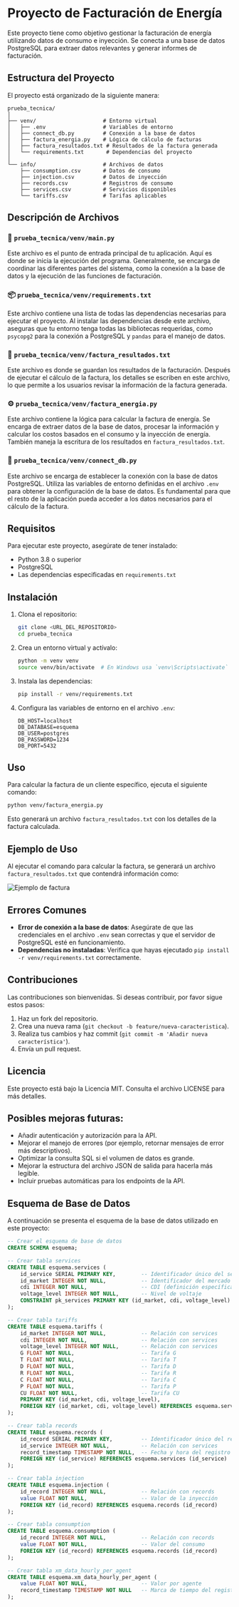 # Proyecto de Facturación de Energía

Este proyecto tiene como objetivo gestionar la facturación de energía utilizando datos de consumo e inyección. Se conecta a una base de datos PostgreSQL para extraer datos relevantes y generar informes de facturación.

## Estructura del Proyecto

El proyecto está organizado de la siguiente manera:

```
prueba_tecnica/
│
├── venv/                     # Entorno virtual
│   ├── .env                  # Variables de entorno
│   ├── connect_db.py         # Conexión a la base de datos
│   ├── factura_energia.py    # Lógica de cálculo de facturas
│   ├── factura_resultados.txt # Resultados de la factura generada
│   └── requirements.txt       # Dependencias del proyecto
│
└── info/                     # Archivos de datos
    ├── consumption.csv       # Datos de consumo
    ├── injection.csv         # Datos de inyección
    ├── records.csv           # Registros de consumo
    ├── services.csv          # Servicios disponibles
    └── tariffs.csv           # Tarifas aplicables
```

## Descripción de Archivos

### 📁 `prueba_tecnica/venv/main.py`
Este archivo es el punto de entrada principal de tu aplicación. Aquí es donde se inicia la ejecución del programa. Generalmente, se encarga de coordinar las diferentes partes del sistema, como la conexión a la base de datos y la ejecución de las funciones de facturación.

### 📦 `prueba_tecnica/venv/requirements.txt`
Este archivo contiene una lista de todas las dependencias necesarias para ejecutar el proyecto. Al instalar las dependencias desde este archivo, aseguras que tu entorno tenga todas las bibliotecas requeridas, como `psycopg2` para la conexión a PostgreSQL y `pandas` para el manejo de datos.

### 📄 `prueba_tecnica/venv/factura_resultados.txt`
Este archivo es donde se guardan los resultados de la facturación. Después de ejecutar el cálculo de la factura, los detalles se escriben en este archivo, lo que permite a los usuarios revisar la información de la factura generada.

### ⚙️ `prueba_tecnica/venv/factura_energia.py`
Este archivo contiene la lógica para calcular la factura de energía. Se encarga de extraer datos de la base de datos, procesar la información y calcular los costos basados en el consumo y la inyección de energía. También maneja la escritura de los resultados en `factura_resultados.txt`.

### 🔗 `prueba_tecnica/venv/connect_db.py`
Este archivo se encarga de establecer la conexión con la base de datos PostgreSQL. Utiliza las variables de entorno definidas en el archivo `.env` para obtener la configuración de la base de datos. Es fundamental para que el resto de la aplicación pueda acceder a los datos necesarios para el cálculo de la factura.

## Requisitos

Para ejecutar este proyecto, asegúrate de tener instalado:

- Python 3.8 o superior
- PostgreSQL
- Las dependencias especificadas en `requirements.txt`

## Instalación

1. Clona el repositorio:

   ```bash
   git clone <URL_DEL_REPOSITORIO>
   cd prueba_tecnica
   ```

2. Crea un entorno virtual y actívalo:

   ```bash
   python -m venv venv
   source venv/bin/activate  # En Windows usa `venv\Scripts\activate`
   ```

3. Instala las dependencias:

   ```bash
   pip install -r venv/requirements.txt
   ```

4. Configura las variables de entorno en el archivo `.env`:

   ```plaintext
   DB_HOST=localhost
   DB_DATABASE=esquema
   DB_USER=postgres
   DB_PASSWORD=1234
   DB_PORT=5432
   ```

## Uso

Para calcular la factura de un cliente específico, ejecuta el siguiente comando:

```bash
python venv/factura_energia.py
```

Esto generará un archivo `factura_resultados.txt` con los detalles de la factura calculada.

## Ejemplo de Uso

Al ejecutar el comando para calcular la factura, se generará un archivo `factura_resultados.txt` que contendrá información como:

![Ejemplo de factura](./venv/imagen/prueba.jpg)




## Errores Comunes

- **Error de conexión a la base de datos**: Asegúrate de que las credenciales en el archivo `.env` sean correctas y que el servidor de PostgreSQL esté en funcionamiento.
- **Dependencias no instaladas**: Verifica que hayas ejecutado `pip install -r venv/requirements.txt` correctamente.

## Contribuciones

Las contribuciones son bienvenidas. Si deseas contribuir, por favor sigue estos pasos:

1. Haz un fork del repositorio.
2. Crea una nueva rama (`git checkout -b feature/nueva-caracteristica`).
3. Realiza tus cambios y haz commit (`git commit -m 'Añadir nueva característica'`).
4. Envía un pull request.

## Licencia

Este proyecto está bajo la Licencia MIT. Consulta el archivo LICENSE para más detalles.

## Posibles mejoras futuras:

- Añadir autenticación y autorización para la API.
- Mejorar el manejo de errores (por ejemplo, retornar mensajes de error más descriptivos).
- Optimizar la consulta SQL si el volumen de datos es grande.
- Mejorar la estructura del archivo JSON de salida para hacerla más legible.
- Incluir pruebas automáticas para los endpoints de la API.

## Esquema de Base de Datos

A continuación se presenta el esquema de la base de datos utilizado en este proyecto:

```sql
-- Crear el esquema de base de datos
CREATE SCHEMA esquema;

-- Crear tabla services
CREATE TABLE esquema.services (
    id_service SERIAL PRIMARY KEY,        -- Identificador único del servicio
    id_market INTEGER NOT NULL,           -- Identificador del mercado
    cdi INTEGER NOT NULL,                 -- CDI (definición específica)
    voltage_level INTEGER NOT NULL,       -- Nivel de voltaje
    CONSTRAINT pk_services PRIMARY KEY (id_market, cdi, voltage_level)  -- Clave primaria compuesta
);

-- Crear tabla tariffs
CREATE TABLE esquema.tariffs (
    id_market INTEGER NOT NULL,           -- Relación con services
    cdi INTEGER NOT NULL,                 -- Relación con services
    voltage_level INTEGER NOT NULL,       -- Relación con services
    G FLOAT NOT NULL,                     -- Tarifa G
    T FLOAT NOT NULL,                     -- Tarifa T
    D FLOAT NOT NULL,                     -- Tarifa D
    R FLOAT NOT NULL,                     -- Tarifa R
    C FLOAT NOT NULL,                     -- Tarifa C
    P FLOAT NOT NULL,                     -- Tarifa P
    CU FLOAT NOT NULL,                    -- Tarifa CU
    PRIMARY KEY (id_market, cdi, voltage_level),
    FOREIGN KEY (id_market, cdi, voltage_level) REFERENCES esquema.services (id_market, cdi, voltage_level)
);

-- Crear tabla records
CREATE TABLE esquema.records (
    id_record SERIAL PRIMARY KEY,         -- Identificador único del registro
    id_service INTEGER NOT NULL,          -- Relación con services
    record_timestamp TIMESTAMP NOT NULL,  -- Fecha y hora del registro
    FOREIGN KEY (id_service) REFERENCES esquema.services (id_service)
);

-- Crear tabla injection
CREATE TABLE esquema.injection (
    id_record INTEGER NOT NULL,           -- Relación con records
    value FLOAT NOT NULL,                 -- Valor de la inyección
    FOREIGN KEY (id_record) REFERENCES esquema.records (id_record)
);

-- Crear tabla consumption
CREATE TABLE esquema.consumption (
    id_record INTEGER NOT NULL,           -- Relación con records
    value FLOAT NOT NULL,                 -- Valor del consumo
    FOREIGN KEY (id_record) REFERENCES esquema.records (id_record)
);

-- Crear tabla xm_data_hourly_per_agent
CREATE TABLE esquema.xm_data_hourly_per_agent (
    value FLOAT NOT NULL,                 -- Valor por agente
    record_timestamp TIMESTAMP NOT NULL   -- Marca de tiempo del registro
);


